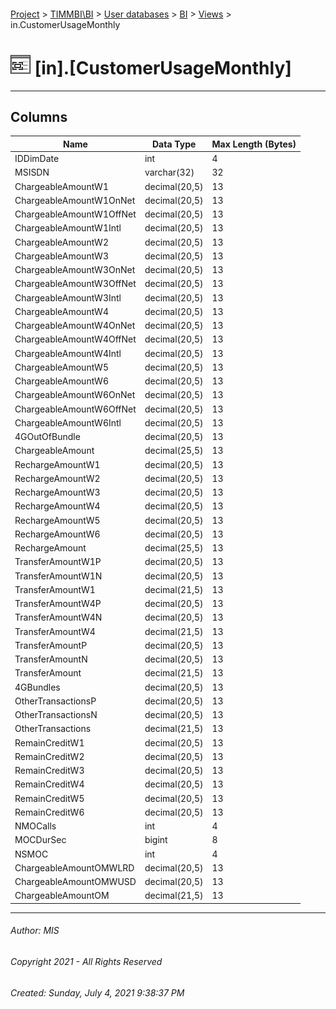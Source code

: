 #### 

[Project](../../../../index.md) > [TIMMBI\\BI](../../../index.md) > [User databases](../../index.md) > [BI](../index.md) > [Views](Views.md) > in.CustomerUsageMonthly

# ![Views](../../../../Images/View32.png) [in].[CustomerUsageMonthly]

---

## <a name="#columns"></a>Columns

| Name | Data Type | Max Length (Bytes) |
|---|---|---|
| IDDimDate | int | 4 |
| MSISDN | varchar(32) | 32 |
| ChargeableAmountW1 | decimal(20,5) | 13 |
| ChargeableAmountW1OnNet | decimal(20,5) | 13 |
| ChargeableAmountW1OffNet | decimal(20,5) | 13 |
| ChargeableAmountW1Intl | decimal(20,5) | 13 |
| ChargeableAmountW2 | decimal(20,5) | 13 |
| ChargeableAmountW3 | decimal(20,5) | 13 |
| ChargeableAmountW3OnNet | decimal(20,5) | 13 |
| ChargeableAmountW3OffNet | decimal(20,5) | 13 |
| ChargeableAmountW3Intl | decimal(20,5) | 13 |
| ChargeableAmountW4 | decimal(20,5) | 13 |
| ChargeableAmountW4OnNet | decimal(20,5) | 13 |
| ChargeableAmountW4OffNet | decimal(20,5) | 13 |
| ChargeableAmountW4Intl | decimal(20,5) | 13 |
| ChargeableAmountW5 | decimal(20,5) | 13 |
| ChargeableAmountW6 | decimal(20,5) | 13 |
| ChargeableAmountW6OnNet | decimal(20,5) | 13 |
| ChargeableAmountW6OffNet | decimal(20,5) | 13 |
| ChargeableAmountW6Intl | decimal(20,5) | 13 |
| 4GOutOfBundle | decimal(20,5) | 13 |
| ChargeableAmount | decimal(25,5) | 13 |
| RechargeAmountW1 | decimal(20,5) | 13 |
| RechargeAmountW2 | decimal(20,5) | 13 |
| RechargeAmountW3 | decimal(20,5) | 13 |
| RechargeAmountW4 | decimal(20,5) | 13 |
| RechargeAmountW5 | decimal(20,5) | 13 |
| RechargeAmountW6 | decimal(20,5) | 13 |
| RechargeAmount | decimal(25,5) | 13 |
| TransferAmountW1P | decimal(20,5) | 13 |
| TransferAmountW1N | decimal(20,5) | 13 |
| TransferAmountW1 | decimal(21,5) | 13 |
| TransferAmountW4P | decimal(20,5) | 13 |
| TransferAmountW4N | decimal(20,5) | 13 |
| TransferAmountW4 | decimal(21,5) | 13 |
| TransferAmountP | decimal(20,5) | 13 |
| TransferAmountN | decimal(20,5) | 13 |
| TransferAmount | decimal(21,5) | 13 |
| 4GBundles | decimal(20,5) | 13 |
| OtherTransactionsP | decimal(20,5) | 13 |
| OtherTransactionsN | decimal(20,5) | 13 |
| OtherTransactions | decimal(21,5) | 13 |
| RemainCreditW1 | decimal(20,5) | 13 |
| RemainCreditW2 | decimal(20,5) | 13 |
| RemainCreditW3 | decimal(20,5) | 13 |
| RemainCreditW4 | decimal(20,5) | 13 |
| RemainCreditW5 | decimal(20,5) | 13 |
| RemainCreditW6 | decimal(20,5) | 13 |
| NMOCalls | int | 4 |
| MOCDurSec | bigint | 8 |
| NSMOC | int | 4 |
| ChargeableAmountOMWLRD | decimal(20,5) | 13 |
| ChargeableAmountOMWUSD | decimal(20,5) | 13 |
| ChargeableAmountOM | decimal(21,5) | 13 |


---

###### Author:  MIS

###### Copyright 2021 - All Rights Reserved

###### Created: Sunday, July 4, 2021 9:38:37 PM

